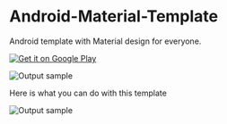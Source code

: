 # Android-Material-Template
Android template with Material design for everyone.

<a href="https://play.google.com/store/apps/details?id=com.jeffliu.androidmaterialtemplate">
  <img alt="Get it on Google Play"
       src="https://play.google.com/intl/en_us/badges/images/badge_new.png" />
</a>

![Output sample](https://github.com/jeffreyliu8/Android-Material-Template/blob/master/preview.gif)

Here is what you can do with this template

![Output sample](https://github.com/jeffreyliu8/Android-Material-Template/blob/master/preview2.gif)
